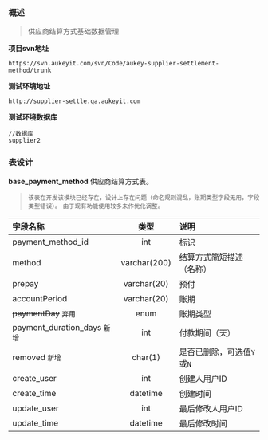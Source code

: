 ### 概述

> 供应商结算方式基础数据管理

**项目svn地址**
```text
https://svn.aukeyit.com/svn/Code/aukey-supplier-settlement-method/trunk
```

**测试环境地址**
```text
http://supplier-settle.qa.aukeyit.com
```

**测试环境数据库**
```text
//数据库
supplier2
```

### 表设计

**base_payment_method** 供应商结算方式表。

> `该表在开发该模块已经存在，设计上存在问题（命名规则混乱，账期类型字段无用，字段类型错误）。`
> `由于现有功能使用较多未作优化调整。`

| 字段名称                      |     类型      | 说明                     |
|:-----------------------------|:-------------:|:-------------------------|
| payment_method_id            |      int      | 标识                     |
| method                       | varchar(200)  | 结算方式简短描述（名称）    |
| prepay                       |  varchar(20)  | 预付                     |
| accountPeriod                |  varchar(20)  | 账期                     |
| ~~paymentDay~~ `弃用`        |     enum      | 账期类型                  |
| payment_duration_days `新增` |      int      | 付款期间（天）            |
| removed `新增`               |    char(1)    | 是否已删除，可选值`Y`或`N` |
| create_user                  |      int      | 创建人用户ID              |
| create_time                  |   datetime    | 创建时间                  |
| update_user                  |      int      | 最后修改人用户ID          |
| update_time                  |   datetime    | 最后修改时间              |
